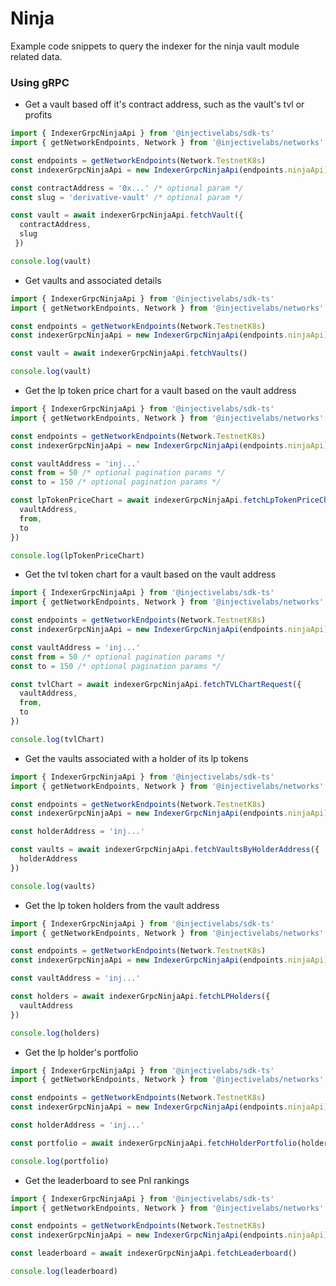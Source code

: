 # Ninja

Example code snippets to query the indexer for the ninja vault module related data.

### Using gRPC

* Get a vault based off it's contract address, such as the vault's tvl or profits

```ts
import { IndexerGrpcNinjaApi } from '@injectivelabs/sdk-ts'
import { getNetworkEndpoints, Network } from '@injectivelabs/networks'

const endpoints = getNetworkEndpoints(Network.TestnetK8s)
const indexerGrpcNinjaApi = new IndexerGrpcNinjaApi(endpoints.ninjaApi)

const contractAddress = '0x...' /* optional param */
const slug = 'derivative-vault' /* optional param */

const vault = await indexerGrpcNinjaApi.fetchVault({
  contractAddress,
  slug
 })

console.log(vault)
```

* Get vaults and associated details

```ts
import { IndexerGrpcNinjaApi } from '@injectivelabs/sdk-ts'
import { getNetworkEndpoints, Network } from '@injectivelabs/networks'

const endpoints = getNetworkEndpoints(Network.TestnetK8s)
const indexerGrpcNinjaApi = new IndexerGrpcNinjaApi(endpoints.ninjaApi)

const vault = await indexerGrpcNinjaApi.fetchVaults()

console.log(vault)
```

* Get the lp token price chart for a vault based on the vault address

```ts
import { IndexerGrpcNinjaApi } from '@injectivelabs/sdk-ts'
import { getNetworkEndpoints, Network } from '@injectivelabs/networks'

const endpoints = getNetworkEndpoints(Network.TestnetK8s)
const indexerGrpcNinjaApi = new IndexerGrpcNinjaApi(endpoints.ninjaApi)

const vaultAddress = 'inj...'
const from = 50 /* optional pagination params */
const to = 150 /* optional pagination params */

const lpTokenPriceChart = await indexerGrpcNinjaApi.fetchLpTokenPriceChart({
  vaultAddress,
  from,
  to
})

console.log(lpTokenPriceChart)
```

* Get the tvl token chart for a vault based on the vault address

```ts
import { IndexerGrpcNinjaApi } from '@injectivelabs/sdk-ts'
import { getNetworkEndpoints, Network } from '@injectivelabs/networks'

const endpoints = getNetworkEndpoints(Network.TestnetK8s)
const indexerGrpcNinjaApi = new IndexerGrpcNinjaApi(endpoints.ninjaApi)

const vaultAddress = 'inj...'
const from = 50 /* optional pagination params */
const to = 150 /* optional pagination params */

const tvlChart = await indexerGrpcNinjaApi.fetchTVLChartRequest({
  vaultAddress,
  from,
  to
})

console.log(tvlChart)
```

* Get the vaults associated with a holder of its lp tokens

```ts
import { IndexerGrpcNinjaApi } from '@injectivelabs/sdk-ts'
import { getNetworkEndpoints, Network } from '@injectivelabs/networks'

const endpoints = getNetworkEndpoints(Network.TestnetK8s)
const indexerGrpcNinjaApi = new IndexerGrpcNinjaApi(endpoints.ninjaApi)

const holderAddress = 'inj...'

const vaults = await indexerGrpcNinjaApi.fetchVaultsByHolderAddress({
  holderAddress
})

console.log(vaults)
```

* Get the lp token holders from the vault address

```ts
import { IndexerGrpcNinjaApi } from '@injectivelabs/sdk-ts'
import { getNetworkEndpoints, Network } from '@injectivelabs/networks'

const endpoints = getNetworkEndpoints(Network.TestnetK8s)
const indexerGrpcNinjaApi = new IndexerGrpcNinjaApi(endpoints.ninjaApi)

const vaultAddress = 'inj...'

const holders = await indexerGrpcNinjaApi.fetchLPHolders({
  vaultAddress
})

console.log(holders)
```

* Get the lp holder's portfolio

```ts
import { IndexerGrpcNinjaApi } from '@injectivelabs/sdk-ts'
import { getNetworkEndpoints, Network } from '@injectivelabs/networks'

const endpoints = getNetworkEndpoints(Network.TestnetK8s)
const indexerGrpcNinjaApi = new IndexerGrpcNinjaApi(endpoints.ninjaApi)

const holderAddress = 'inj...'

const portfolio = await indexerGrpcNinjaApi.fetchHolderPortfolio(holderAddress)

console.log(portfolio)
```

* Get the leaderboard to see Pnl rankings

```ts
import { IndexerGrpcNinjaApi } from '@injectivelabs/sdk-ts'
import { getNetworkEndpoints, Network } from '@injectivelabs/networks'

const endpoints = getNetworkEndpoints(Network.TestnetK8s)
const indexerGrpcNinjaApi = new IndexerGrpcNinjaApi(endpoints.ninjaApi)

const leaderboard = await indexerGrpcNinjaApi.fetchLeaderboard()

console.log(leaderboard)
```
